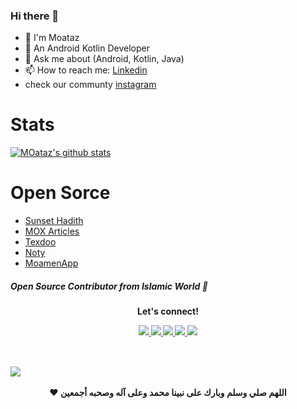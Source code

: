 ### Hi there 👋

- 🥽 I'm Moataz
- 🔭 An Android Kotlin Developer
- 💬 Ask me about (Android, Kotlin, Java)
- 📫 How to reach me: [Linkedin](https://www.moataz-badawy/)
- check our communty [instagram](https://www.instagram.com/thecoderui/)

# Stats 
[![MOataz's github stats](https://github-readme-stats.vercel.app/api?username=MoatazBadawy)](https://github.com/anuraghazra/github-readme-stats)


# Open Sorce

- [Sunset Hadith](https://github.com/MoatazBadawy/Sunset-hadith)
- [MOX Articles](https://github.com//MoatazBadawy/MOX/)
- [Texdoo](https://github.com/MoatazBadawy/Sunset-hadith)
- [Noty](https://github.com//MoatazBadawy/MOX/)
- [MoamenApp](https://github.com/MoatazBadawy/Sunset-hadith)
##### Open Source Contributor from <b>Islamic World<b> 💚

  
  
  <div align="center">
<p align="center">Let's connect!</p>
<a href="https://www.twitter.com/thecoderui/">
    <img src="https://img.shields.io/badge/Twitter-1DA1F2?style=for-the-badge&logo=twitter&logoColor=white" />
</a>

<a href="https://www.instagram.com/thecoderui/">
    <img src="https://img.shields.io/badge/Instagram-E4405F?style=for-the-badge&logo=instagram&logoColor=white" />
</a>

<a href="https://www.linkedin.com/in/moataz-badawy/">
    <img src="https://img.shields.io/badge/linkedin-%230077B5.svg?&style=for-the-badge&logo=linkedin&logoColor=white" />
</a>

<a href="https://moatazbadawy.medium.com/">
    <img src="https://img.shields.io/badge/Medium-12100E?style=for-the-badge&logo=medium&logoColor=white" />
</a>

<a href="https://stackoverflow.com/users/13440404/moataz">
    <img src="https://img.shields.io/badge/Stack_Overflow-FE7A16?style=for-the-badge&logo=stack-overflow&logoColor=white" />
</a>
</div>

<br>
  
![](https://visitor-badge.glitch.me/badge?page_id=MoatazBadawy)
------------
<p align="center"> ❤️ اللهم صلي وسلم وبارك على نبينا محمد وعلى آله وصحبه أجمعين
